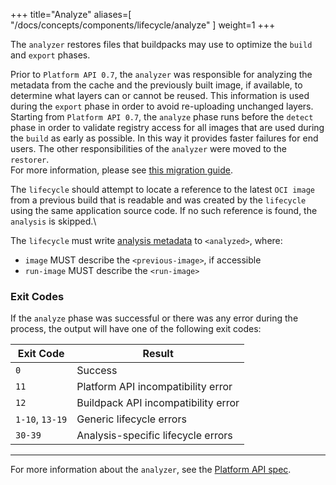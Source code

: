 +++
title="Analyze"
aliases=[
  "/docs/concepts/components/lifecycle/analyze"
]
weight=1
+++

The `analyzer` restores files that buildpacks may use to optimize the `build` and `export` phases.

<!--more-->

Prior to `Platform API 0.7`, the `analyzer` was responsible for analyzing the metadata from the cache and the previously built image, if available, to determine what layers can or cannot be reused.
This information is used during the `export` phase in order to avoid re-uploading unchanged layers.\
Starting from `Platform API 0.7`, the `analyze` phase runs before the `detect` phase in order to validate registry access for all images that are used during the `build` as early as possible. In this way it provides faster failures for end users. The other responsibilities of the `analyzer` were moved to the `restorer`.\
For more information, please see [this migration guide][platform-api-06-07-migration].

The `lifecycle` should attempt to locate a reference to the latest `OCI image` from a previous build that is readable and was created by the `lifecycle` using the same application source code. If no such reference is found, the `analysis` is skipped.\

The `lifecycle` must write [analysis metadata][analyzedtoml-toml] to `<analyzed>`, where:

- `image` MUST describe the `<previous-image>`, if accessible
- `run-image` MUST describe the `<run-image>`

### Exit Codes

If the `analyze` phase was successful or there was any error during the process, the output will have one of the following exit codes:

| Exit Code       | Result                              |
|-----------------|-------------------------------------|
| `0`             | Success                             |
| `11`            | Platform API incompatibility error  |
| `12`            | Buildpack API incompatibility error |
| `1-10`, `13-19` | Generic lifecycle errors            |
| `30-39`         | Analysis-specific lifecycle errors  |

***

For more information about the `analyzer`, see the [Platform API spec](https://github.com/buildpacks/spec/blob/main/platform.md#analyzer).

[platform-api-06-07-migration]: https://buildpacks.io/docs/for-platform-operators/how-to/migrate/deprecated/platform-api-0.6-0.7/
[analyzedtoml-toml]: https://github.com/buildpacks/spec/blob/main/platform.md#analyzedtoml-toml
